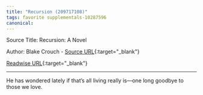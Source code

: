 ```yaml
---
title: "Recursion (209717108)"
tags: favorite supplementals-10287596
canonical: 
---
```


Source Title: Recursion: A Novel

Author: Blake Crouch - [Source URL](){:target="_blank"}

[Readwise URL](https://readwise.io/open/209717108){:target="_blank"}

---

He has wondered lately if that’s all living really is—one long goodbye to those we love.
